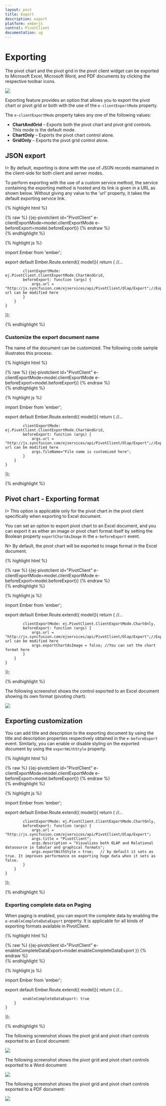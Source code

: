 ```yaml
---
layout: post
title: Export
description: export
platform: emberjs
control: PivotClient
documentation: ug
---
```


# Exporting

The pivot chart and the pivot grid in the pivot client widget can be exported to Microsoft Excel, Microsoft Word, and PDF documents by clicking the respective toolbar icons.

![](Export_images/exporting-icons.png) 

Exporting feature provides an option that allows you to export the pivot chart or pivot grid or both with the use of the `e-clientExportMode` property.

The `e-clientExportMode` property takes any one of the following values:

* **ChartAndGrid** – Exports both the pivot chart and pivot grid controls. This mode is the default mode.
* **ChartOnly** – Exports the pivot chart control alone.
* **GridOnly** – Exports the pivot grid control alone.

## JSON export

I> By default, exporting is done with the use of JSON records maintained in the client-side for both client and server modes.

To perform exporting with the use of a custom service method, the service containing the exporting method is hosted and its link is given in a URL as shown below. Without giving any value to the 'url' property, it takes the default exporting service link.

{% highlight html %}
	<div class="e-control">
	{% raw %}
	{{ej-pivotclient id="PivotClient" e-clientExportMode=model.clientExportMode e-beforeExport=model.beforeExport}}
	{% endraw %}
	</div>
{% endhighlight %}

{% highlight js %}

import Ember from 'ember';

export default Ember.Route.extend({
   model(){
    return {
            //...
            
            clientExportMode: ej.PivotClient.ClientExportMode.ChartAndGrid,
            beforeExport: function (args) {
                args.url = "http://js.syncfusion.com/ejservices/api/PivotClient/Olap/Export";//Exporting url can be modified here
            }
        }
    }
});

{% endhighlight %}

### Customize the export document name

The name of the document can be customized. The following code sample illustrates this process:

{% highlight html %}
	<div class="e-control">
	{% raw %}
	{{ej-pivotclient id="PivotClient" e-clientExportMode=model.clientExportMode e-beforeExport=model.beforeExport}}
	{% endraw %}
	</div>
{% endhighlight %}

{% highlight js %}

import Ember from 'ember';

export default Ember.Route.extend({
   model(){
    return {
            //...
            
            clientExportMode: ej.PivotClient.ClientExportMode.ChartAndGrid,
            beforeExport: function (args) {
                args.url = "http://js.syncfusion.com/ejservices/api/PivotClient/Olap/Export";//Exporting url can be modified here
                args.fileName="File name is customized here";
            }
        }
    }
});

{% endhighlight %}

## Pivot chart - Exporting format

I> This option is applicable only for the pivot chart in the pivot client specifically when exporting to Excel document.

You can set an option to export pivot chart to an Excel document, and you can export it as either an image or pivot chart format itself by setting the Boolean property `exportChartAsImage` in the `e-beforeExport` event.

N> By default, the pivot chart will be exported to image format in the Excel document.

{% highlight html %}
	<div class="e-control">
	{% raw %}
	{{ej-pivotclient id="PivotClient" e-clientExportMode=model.clientExportMode e-beforeExport=model.beforeExport}}
	{% endraw %}
	</div>
{% endhighlight %}

{% highlight js %}

import Ember from 'ember';

export default Ember.Route.extend({
   model(){
    return {
            //...
            
            clientExportMode: ej.PivotClient.ClientExportMode.ChartOnly,
            beforeExport: function (args) {
                args.url = "http://js.syncfusion.com/ejservices/api/PivotClient/Olap/Export";//Exporting url can be modified here
                args.exportChartAsImage = false; //You can set the chart format here
            }
        }
    }
});

{% endhighlight %}

The following screenshot shows the control exported to an Excel document showing its own format (pivoting chart).

![](Export_images/Export_ExcelChartClient.png)

## Exporting customization

You can add title and description to the exporting document by using the title and description properties respectively obtained in the `e-beforeExport` event. Similarly, you can enable or disable styling on the exported document by using the `exportWithStyle` property.

{% highlight html %}
	<div class="e-control">
	{% raw %}
	{{ej-pivotclient id="PivotClient" e-clientExportMode=model.clientExportMode e-beforeExport=model.beforeExport}}
	{% endraw %}
	</div>
{% endhighlight %}

{% highlight js %}

import Ember from 'ember';

export default Ember.Route.extend({
   model(){
    return {
            //...
            
            clientExportMode: ej.PivotClient.ClientExportMode.ChartOnly,
            beforeExport: function (args) {
                args.url = "http://js.syncfusion.com/ejservices/api/PivotClient/Olap/Export";
                args.title = "PivotClient";
                args.description = "Visualizes both OLAP and Relational datasource in tabular and graphical formats";
    			args.exportWithStyle = true;   // by default it sets as true. It improves performance on exporting huge data when it sets as false.
            }
        }
    }
});

{% endhighlight %}

### Exporting complete data on Paging

When paging is enabled, you can export the complete data by enabling the `e-enableCompleteDataExport` property. It is applicable for all kinds of exporting formats available in PivotClient.

{% highlight html %}
	<div class="e-control">
	{% raw %}
	{{ej-pivotclient id="PivotClient" e-enableCompleteDataExport=model.enableCompleteDataExport }}
	{% endraw %}
	</div>
{% endhighlight %}

{% highlight js %}

import Ember from 'ember';

export default Ember.Route.extend({
   model(){
    return {
            //...
            
            enableCompleteDataExport: true
        }
    }
});

{% endhighlight %}

The following screenshot shows the pivot grid and pivot chart controls exported to an Excel document:

![](Export_images/excel-export.png)

The following screenshot shows the pivot grid and pivot chart controls exported to a Word document:

![](Export_images/Word-Export.png)

The following screenshot shows the pivot grid and pivot chart controls exported to a PDF document:

![](Export_images/Pdf-Export.png)


